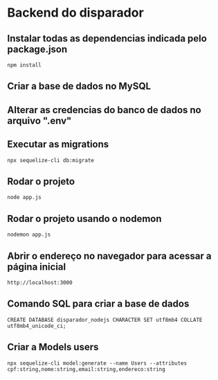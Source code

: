 # Backend do disparador

## Instalar todas as dependencias indicada pelo package.json
```
npm install
```
## Criar a base de dados no MySQL
## Alterar as credencias do banco de dados no arquivo ".env"

## Executar as migrations
```
npx sequelize-cli db:migrate
```
## Rodar o projeto
```
node app.js
```

## Rodar o projeto usando o nodemon
```
nodemon app.js
```

## Abrir o endereço no navegador para acessar a página inicial
```
http://localhost:3000
```

## Comando SQL para criar a base de dados
```
CREATE DATABASE disparador_nodejs CHARACTER SET utf8mb4 COLLATE utf8mb4_unicode_ci;
```

## Criar a Models users
```
npx sequelize-cli model:generate --name Users --attributes cpf:string,nome:string,email:string,endereco:string
```